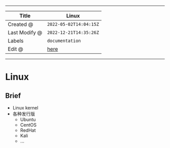 -----

| Title         | Linux                                              |
| ------------- | -------------------------------------------------- |
| Created @     | `2022-05-02T14:04:15Z`                             |
| Last Modify @ | `2022-12-21T14:35:26Z`                             |
| Labels        | `documentation`                                    |
| Edit @        | [here](https://github.com/junxnone/linux/issues/1) |

-----

# Linux

## Brief

  - Linux kernel
  - 各种发行版
      - Ubuntu
      - CentOS
      - RedHat
      - Kali
      - ...

